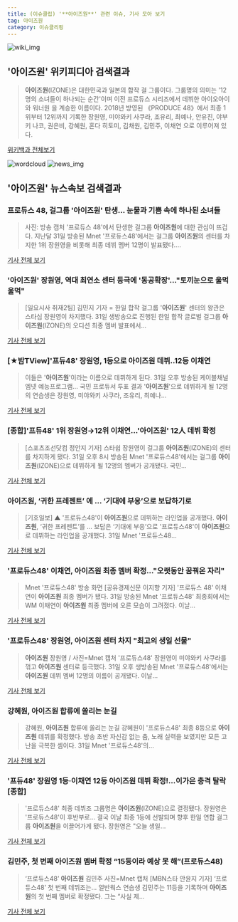 ```yaml
---
title: (이슈클립) '**아이즈원**' 관련 이슈, 기사 모아 보기
tag: 아이즈원
category: 이슈클리핑
---
```

![wiki_img](https://user-images.githubusercontent.com/42597476/44503234-41136a80-a6d0-11e8-9071-6fc6418eafe4.png)
## **'**아이즈원**'** 위키피디아 검색결과
>**아이즈원**(IZONE)은 대한민국과 일본의 합작 걸 그룹이다. 그룹명의 의미는 '12명의 소녀들이 하나되는 순간'이며 이전 프로듀스 시리즈에서 데뷔한 아이오아이와 워너원 을 계승한 이름이다. 2018년 방영된 《PRODUCE 48》에서 최종 1위부터 12위까지 기록한 장원영, 미야와키 사쿠라, 조유리, 최예나, 안유진, 야부키 나코, 권은비, 강혜원, 혼다 히토미, 김채원, 김민주, 이채연 으로 이루어져 있다.

<a href="https://ko.wikipedia.org/wiki/아이즈원" target="_blank">위키백과 전체보기</a>

![wordcloud](https://s3.ap-northeast-2.amazonaws.com/lyrics101-wordcloud/2018-09-01-1535732965.png)
![news_img](https://user-images.githubusercontent.com/42597476/44507050-1206f400-a6e4-11e8-8d98-7ffbfebb353f.png)
## **'**아이즈원**'** 뉴스속보 검색결과
### 프로듀스 48, 걸그룹 '**아이즈원**' 탄생... 눈물과 기쁨 속에 하나된 소녀들

>사진: 방송 캡처 '프로듀스 48'에서 탄생한 걸그룹 **아이즈원**에 대한 관심이 뜨겁다. 지난달 31일 방송된 Mnet '프로듀스48'에서는 걸그룹 **아이즈원**의 센터를 차지한 1위 장원영을 비롯해 최종 데뷔 멤버 12명이 발표됐다....

<a href="http://www.gukjenews.com/news/articleView.html?idxno=984118" target="_blank">기사 전체 보기</a>

### '**아이즈원**' 장원영, 역대 최연소 센터 등극에 '동공확장'…"토끼눈으로 울먹울먹"

>[일요시사 취재2팀]  김민지 기자 = 한일 합작 걸그룹 '**아이즈원**' 센터의 왕관은 스타십 장원영이 차지했다. 31일 생방송으로 진행된 한일 합작 글로벌 걸그룹 **아이즈원**(IZONE)의 오디션 최종 멤버 발표에서...

<a href="http://www.ilyosisa.co.kr/news/articleView.html?idxno=151408" target="_blank">기사 전체 보기</a>

### [★밤TView]'프듀48' 장원영, 1등으로 **아이즈원** 데뷔..12등 이채연

>이들은 '**아이즈원**'이라는 이름으로 데뷔하게 된다. 31일 오후 방송된 케이블채널 엠넷 예능프로그램... 국민 프로듀서 투표 결과 '**아이즈원**'으로 데뷔하게 될 12명의 연습생은 장원영, 미야와키 사쿠라, 조유리, 최예나...

<a href="http://star.mt.co.kr/stview.php?no=2018083120003954970" target="_blank">기사 전체 보기</a>

### [종합]'프듀48' 1위 장원영→12위 이채연…'**아이즈원**' 12人 데뷔 확정

>[스포츠조선닷컴 정안지 기자] 스타쉽 장원영이 걸그룹 **아이즈원**(IZONE)의 센터를 차지하게 됐다. 31일 오후 8시 방송된 Mnet '프로듀스48'에서는 걸그룹 **아이즈원**(IZONE)으로 데뷔하게 될 12명의 멤버가 공개됐다. 국민...

<a href="http://sports.chosun.com/news/ntype.htm?id=201809020100003500000002&servicedate=20180901" target="_blank">기사 전체 보기</a>

### **아이즈원**, ‘귀한 프레젠트’ 에 … ‘기대에 부응’으로 보답하기로

>[기호일보] ▲ '프로듀스48'이 **아이즈원**으로 데뷔하는 라인업을 공개했다. **아이즈원**, ‘귀한 프레젠트’를 … 보답은 ‘기대에 부응’으로 '프로듀스48'이 **아이즈원**으로 데뷔하는 라인업을 공개했다. 31일 Mnet '프로듀스48...

<a href="http://www.kihoilbo.co.kr/?mod=news&act=articleView&idxno=766781" target="_blank">기사 전체 보기</a>

### '프로듀스48' 이채연, **아이즈원** 최종 멤버 확정…"오랫동안 꿈꿔온 자리"

>Mnet '프로듀스48' 방송 화면 [공유경제신문 이지향 기자] '프로듀스 48' 이채연이 **아이즈원** 최종 멤버가 됐다. 31일 방송된 Mnet '프로듀스48' 최종회에서는 WM 이채연이 **아이즈원** 최종 멤버에 오른 모습이 그려졌다. 이날...

<a href="http://www.seconomy.kr/view.php?ud=201809010114527564d474ea8690_2" target="_blank">기사 전체 보기</a>

### '프로듀스48' 장원영, **아이즈원** 센터 차지 "최고의 생일 선물"

>**아이즈원** 장원영 / 사진=Mnet 캡처 '프로듀스48' 장원영이 미야와키 사쿠라를 꺾고 **아이즈원** 센터로 등극했다. 31일 오후 생방송된 Mnet '프로듀스48'에서는 **아이즈원** 데뷔 멤버 12명의 이름이 공개됐다. 이날...

<a href="http://sports.hankooki.com/lpage/entv/201808/sp20180831232410136660.htm" target="_blank">기사 전체 보기</a>

### 강혜원, **아이즈원** 합류에 쏠리는 눈길

>강혜원, **아이즈원** 합류에 쏠리는 눈길 강혜원이 '프로듀스48' 최종 8등으로 **아이즈원** 데뷔를 확정했다. 방송 초반 자신감 없는 춤, 노래 실력을 보였지만 모든 고난을 극복한 셈이다. 31일 Mnet '프로듀스48'의...

<a href="http://www.viva100.com/main/view.php?key=20180901000117335" target="_blank">기사 전체 보기</a>

### '프듀48' 장원영 1등·이채연 12등 **아이즈원** 데뷔 확정!…이가은 충격 탈락 [종합]

>'프로듀스48' 최종 데뷔조 그룹명은 **아이즈원**(IZONE)으로 결정됐다. 장원영은 '프로듀스48'이 후반부로... 결국 이날 최종 1등에 선발되며 향후 한일 연합 걸그룹 **아이즈원**을 이끌어가게 됐다. 장원영은 "오늘 생일...

<a href="http://www.mydaily.co.kr/new_yk/html/read.php?newsid=201808312221963676&ext=na" target="_blank">기사 전체 보기</a>

### 김민주, 첫 번째 **아이즈원** 멤버 확정 “15등이라 예상 못 해”(프로듀스48)

>‘프로듀스48’ **아이즈원** 김민주 사진=Mnet 캡처 [MBN스타 안윤지 기자] ‘프로듀스48’ 첫 번째 데뷔조는... 얼반웍스 연습생 김민주는 11등을 기록하며 **아이즈원**의 첫 번째 멤버로 확정됐다. 그는 “사실 제...

<a href="http://star.mbn.co.kr/view.php?year=2018&no=550458&refer=portal" target="_blank">기사 전체 보기</a>


